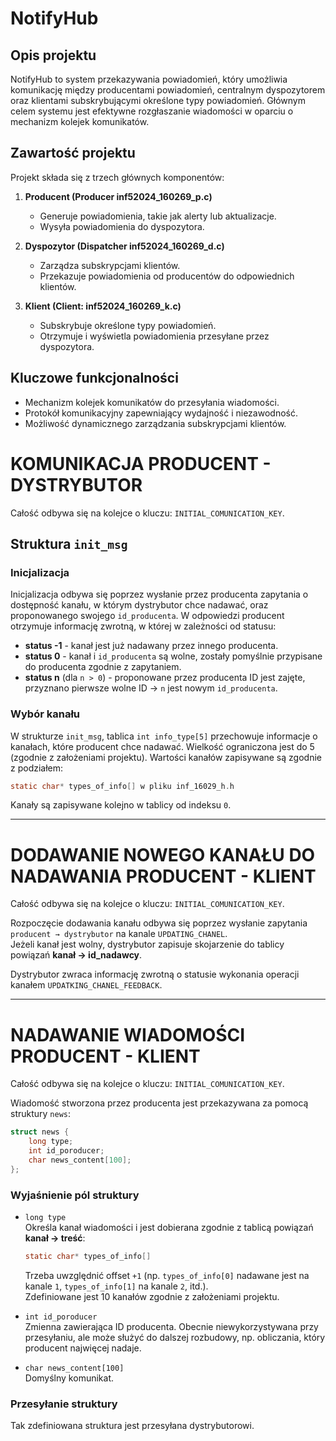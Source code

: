 # NotifyHub

## Opis projektu
NotifyHub to system przekazywania powiadomień, który umożliwia komunikację między producentami powiadomień, centralnym dyspozytorem oraz klientami subskrybującymi określone typy powiadomień. Głównym celem systemu jest efektywne rozgłaszanie wiadomości w oparciu o mechanizm kolejek komunikatów.

## Zawartość projektu
Projekt składa się z trzech głównych komponentów:
1. **Producent (Producer inf52024_160269_p.c)**  
   - Generuje powiadomienia, takie jak alerty lub aktualizacje.  
   - Wysyła powiadomienia do dyspozytora.

2. **Dyspozytor (Dispatcher inf52024_160269_d.c)**  
   - Zarządza subskrypcjami klientów.  
   - Przekazuje powiadomienia od producentów do odpowiednich klientów.  

3. **Klient (Client: inf52024_160269_k.c)**  
   - Subskrybuje określone typy powiadomień.  
   - Otrzymuje i wyświetla powiadomienia przesyłane przez dyspozytora.  

## Kluczowe funkcjonalności
- Mechanizm kolejek komunikatów do przesyłania wiadomości.  
- Protokół komunikacyjny zapewniający wydajność i niezawodność.  
- Możliwość dynamicznego zarządzania subskrypcjami klientów.  


# KOMUNIKACJA PRODUCENT - DYSTRYBUTOR

Całość odbywa się na kolejce o kluczu: `INITIAL_COMUNICATION_KEY`.

## Struktura `init_msg`

### Inicjalizacja

Inicjalizacja odbywa się poprzez wysłanie przez producenta zapytania o dostępność kanału, w którym dystrybutor chce nadawać, oraz proponowanego swojego `id_producenta`. W odpowiedzi producent otrzymuje informację zwrotną, w której w zależności od statusu:

- **status -1** - kanał jest już nadawany przez innego producenta.
- **status 0** - kanał i `id_producenta` są wolne, zostały pomyślnie przypisane do producenta zgodnie z zapytaniem.
- **status n** (dla `n > 0`) - proponowane przez producenta ID jest zajęte, przyznano pierwsze wolne ID → `n` jest nowym `id_producenta`.

### Wybór kanału

W strukturze `init_msg`, tablica `int info_type[5]` przechowuje informacje o kanałach, które producent chce nadawać. Wielkość ograniczona jest do 5 (zgodnie z założeniami projektu). Wartości kanałów zapisywane są zgodnie z podziałem:

```c
static char* types_of_info[] w pliku inf_16029_h.h
```

Kanały są zapisywane kolejno w tablicy od indeksu `0`.

---

# DODAWANIE NOWEGO KANAŁU DO NADAWANIA PRODUCENT - KLIENT

Całość odbywa się na kolejce o kluczu: `INITIAL_COMUNICATION_KEY`.

Rozpoczęcie dodawania kanału odbywa się poprzez wysłanie zapytania `producent → dystrybutor` na kanale `UPDATING_CHANEL`.\
Jeżeli kanał jest wolny, dystrybutor zapisuje skojarzenie do tablicy powiązań **kanał → id\_nadawcy**.

Dystrybutor zwraca informację zwrotną o statusie wykonania operacji kanałem `UPDATKING_CHANEL_FEEDBACK`.

---

# NADAWANIE WIADOMOŚCI PRODUCENT - KLIENT

Całość odbywa się na kolejce o kluczu: `INITIAL_COMUNICATION_KEY`.

Wiadomość stworzona przez producenta jest przekazywana za pomocą struktury `news`:

```c
struct news {
    long type;   
    int id_poroducer;
    char news_content[100];
};
```

### Wyjaśnienie pól struktury

- `long type`\
  Określa kanał wiadomości i jest dobierana zgodnie z tablicą powiązań **kanał → treść**:

  ```c
  static char* types_of_info[]
  ```

  Trzeba uwzględnić offset `+1` (np. `types_of_info[0]` nadawane jest na kanale `1`, `types_of_info[1]` na kanale `2`, itd.).\
  Zdefiniowane jest 10 kanałów zgodnie z założeniami projektu.

- `int id_poroducer`\
  Zmienna zawierająca ID producenta. Obecnie niewykorzystywana przy przesyłaniu, ale może służyć do dalszej rozbudowy, np. obliczania, który producent najwięcej nadaje.

- `char news_content[100]`\
  Domyślny komunikat.

### Przesyłanie struktury

Tak zdefiniowana struktura jest przesyłana dystrybutorowi.

